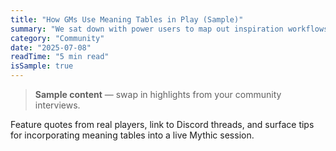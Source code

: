 ```yaml
---
title: "How GMs Use Meaning Tables in Play (Sample)"
summary: "We sat down with power users to map out inspiration workflows and shared their shortcuts."
category: "Community"
date: "2025-07-08"
readTime: "5 min read"
isSample: true
---
```


> **Sample content** — swap in highlights from your community interviews.

Feature quotes from real players, link to Discord threads, and surface tips for incorporating meaning tables into a live Mythic session.
